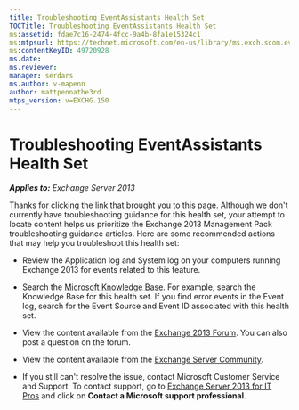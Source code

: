 ```yaml
---
title: Troubleshooting EventAssistants Health Set
TOCTitle: Troubleshooting EventAssistants Health Set
ms:assetid: fdae7c16-2474-4fcc-9a4b-8fa1e15324c1
ms:mtpsurl: https://technet.microsoft.com/en-us/library/ms.exch.scom.eventassistants(v=EXCHG.150)
ms:contentKeyID: 49720928
ms.date:
ms.reviewer:
manager: serdars
ms.author: v-mapenn
author: mattpennathe3rd
mtps_version: v=EXCHG.150
---
```


# Troubleshooting EventAssistants Health Set

_**Applies to:** Exchange Server 2013_

Thanks for clicking the link that brought you to this page. Although we don't currently have troubleshooting guidance for this health set, your attempt to locate content helps us prioritize the Exchange 2013 Management Pack troubleshooting guidance articles. Here are some recommended actions that may help you troubleshoot this health set:

- Review the Application log and System log on your computers running Exchange 2013 for events related to this feature.

- Search the [Microsoft Knowledge Base](https://go.microsoft.com/fwlink/p/?linkid=18175). For example, search the Knowledge Base for this health set. If you find error events in the Event log, search for the Event Source and Event ID associated with this health set.

- View the content available from the [Exchange 2013 Forum](https://go.microsoft.com/fwlink/p/?linkid=257903). You can also post a question on the forum.

- View the content available from the [Exchange Server Community](https://go.microsoft.com/fwlink/p/?linkid=14927).

- If you still can't resolve the issue, contact Microsoft Customer Service and Support. To contact support, go to [Exchange Server 2013 for IT Pros](https://go.microsoft.com/fwlink/p/?linkid=402506) and click on **Contact a Microsoft support professional**.
